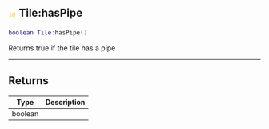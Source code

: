 ## ![shared](.gitbook/assets/shared.png) Tile:hasPipe


```lua
boolean Tile:hasPipe()
```

Returns true if the tile has a pipe



------
## Returns

| Type | Description |
| ---- | ----------: |
| boolean |  |

